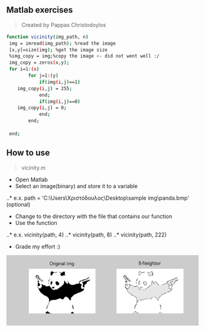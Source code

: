 ## Matlab exercises

>Created by Pappas Christodoylos

```sh
function vicinity(img_path, n)
 img = imread(img_path); %read the image
 [x,y]=size(img); %get the image size
 %img_copy = img;%copy the image <- did not went well :/
 img_copy = zeros(x,y);
 for i=1:(x)
        for j=1:(y)
            if(img(i,j)==1)
    img_copy(i,j) = 255;
            end;
            if(img(i,j)==0)
    img_copy(i,j) = 0;
            end;
        end;

 end;
```
## How to use
>vicinity.m

* Open Matlab
* Select an image(binary) and store it to a variable

..* e.x. path = 'C:\Users\Χριστόδουλος\Desktop\sample img\panda.bmp' (optional)

* Change to the directory with the file that contains our function
* Use the function

..* e.x. vicinity(path, 4)
..* vicinity(path, 8)
..* vicinity(path, 222)

* Grade my effort :)

![alt text](https://raw.githubusercontent.com/Kitsopappas/Matlab/master/images/8g.png "4 ng image")
